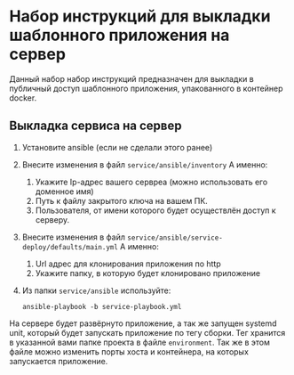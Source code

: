 # Набор инструкций для выкладки шаблонного приложения на сервер
Данный набор набор инструкций предназначен для выкладки в публичный доступ шаблонного приложения, упакованного в контейнер docker.

## Выкладка сервиса на сервер
1. Установите ansible (если не сделали этого ранее)

2. Внесите изменения в файл `service/ansible/inventory`
   А именно:
   1. Укажите Ip-адрес вашего сервреа (можно использовать его доменное имя)
   2. Путь к файлу закрытого ключа на вашем ПК.
   3. Пользователя, от имени которого будет осуществлён доступ к серверу.

3. Внесите изменения в файл `service/ansible/service-deploy/defaults/main.yml`
   А именно:
   1. Url адрес для клонирования приложения по http
   2. Укажите папку, в которую будет клонировано приложение

4. Из папки `service/ansible` используйте:
   ```shell
   ansible-playbook -b service-playbook.yml
   ```

На сервере будет развёрнуто приложение, а так же запущен systemd unit, который будет запускать приложение по тегу сборки. Тег хранится в указанной вами папке проекта в файле `environment`.
Так же в этом файле можно изменить порты хоста и контейнера, на которых запускается приложение.